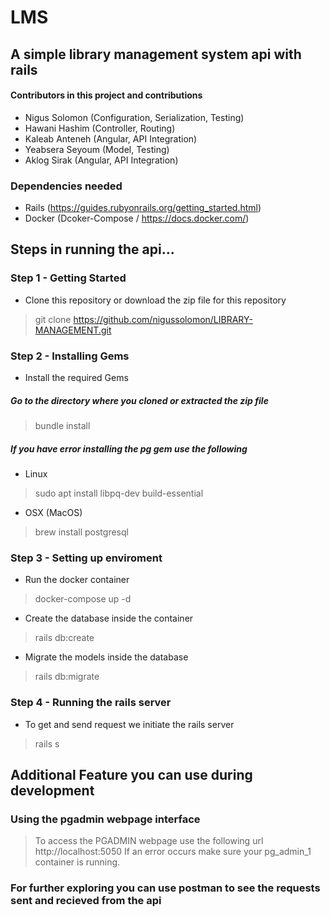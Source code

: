 # LMS
## A simple library management system api with rails

#### Contributors in this project and contributions

- Nigus Solomon (Configuration, Serialization, Testing)
- Hawani Hashim (Controller, Routing)
- Kaleab Anteneh (Angular, API Integration)
- Yeabsera Seyoum (Model, Testing)
- Aklog Sirak (Angular, API Integration)


### Dependencies needed
- Rails (https://guides.rubyonrails.org/getting_started.html)
- Docker (Dcoker-Compose / https://docs.docker.com/)


## Steps in running the api...

### Step 1 - Getting Started
- Clone this repository or download the zip file for this repository
> git clone https://github.com/nigussolomon/LIBRARY-MANAGEMENT.git

### Step 2 - Installing Gems
- Install the required Gems
##### Go to the directory where you cloned or extracted the zip file
> bundle install

##### If you have error installing the pg gem use the following 
- Linux
> sudo apt install libpq-dev build-essential
- OSX (MacOS)
> brew install postgresql

### Step 3 - Setting up enviroment
- Run the docker container
> docker-compose up -d
- Create the database inside the container
> rails db:create
- Migrate the models inside the database
> rails db:migrate

### Step 4 - Running the rails server
- To get and send request we initiate the rails server
> rails s

## Additional Feature you can use during development

### Using the pgadmin webpage interface
> To access the PGADMIN webpage use the following url http://localhost:5050
> If an error occurs make sure your pg_admin_1 container is running.

### For further exploring you can use postman to see the requests sent and recieved from the api

